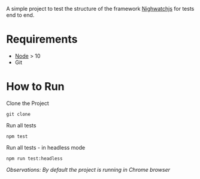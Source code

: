 A simple project to test the structure of the framework [Nighwatchjs](https://nightwatchjs.org/) for tests end to end. 

# Requirements

* [Node](https://nodejs.org/en/) > 10
* Git

# How to Run

Clone the Project

`git clone `

Run all tests

`npm test`

Run all tests - in headless mode

`npm run test:headless`

_Observations: By default the project is running in Chrome browser_

